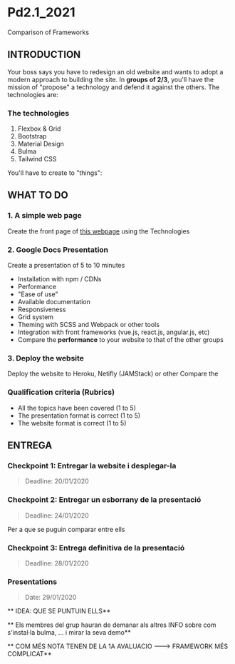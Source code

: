 # Pd2.1_2021
Comparison of Frameworks

## INTRODUCTION

Your boss says you have to redesign an old website and wants to adopt a modern approach to building the site. 
In **groups of 2/3**, you'll have the mission of "propose" a technology and defend it against the others. The technologies are:

### The technologies

1. Flexbox & Grid
2. Bootstrap
3. Material Design
4. Bulma
5. Tailwind CSS

You'll have to create to "things":

## WHAT TO DO

### 1. A simple web page 

Create the front page of [this webpage](https://www.w3schools.com/howto/tryhow_website_band.htm#band) using the Technologies

### 2. Google Docs Presentation

Create a presentation of 5 to 10 minutes 

- Installation with npm / CDNs
- Performance
- "Ease of use"
- Available documentation
- Responsiveness
- Grid system
- Theming with SCSS and Webpack or other tools
- Integration with front frameworks (vue.js, react.js, angular.js, etc)
- Compare the **performance** to your website to that of the other groups

### 3. Deploy the website

Deploy the website to Heroku, Netifly (JAMStack) or other
Compare the  

### Qualification criteria (Rubrics)

* All the topics have been covered (1 to 5)
* The presentation format is correct (1 to 5)
* The website format is correct (1 to 5)


## ENTREGA

### Checkpoint 1: Entregar la website i desplegar-la
> Deadline: 20/01/2020

### Checkpoint 2: Entregar un esborrany de la presentació
> Deadline: 24/01/2020

Per a que se puguin comparar entre ells


### Checkpoint 3: Entrega definitiva de la presentació
> Deadline: 28/01/2020

### Presentations
> Date: 29/01/2020

** IDEA:  QUE SE PUNTUIN ELLS**

** Els membres del grup hauran de demanar als altres INFO sobre com s'instal·la bulma, ... i mirar la seva demo**

** COM MÉS NOTA TENEN DE LA 1A AVALUACIO ---> FRAMEWORK MÉS COMPLICAT**



